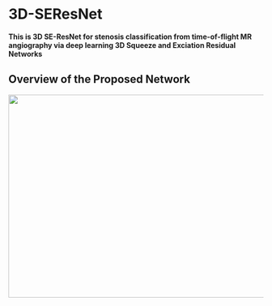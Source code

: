 # 3D-SEResNet

**This is 3D SE-ResNet for stenosis classification from time-of-flight MR angiography via deep learning 3D Squeeze and Exciation Residual Networks**

## Overview of the Proposed Network

<p align="center">
  <img src="https://user-images.githubusercontent.com/35986429/70408639-39760180-1a8c-11ea-923d-04a524828c69.jpg" width="800" height="400">
</p>

